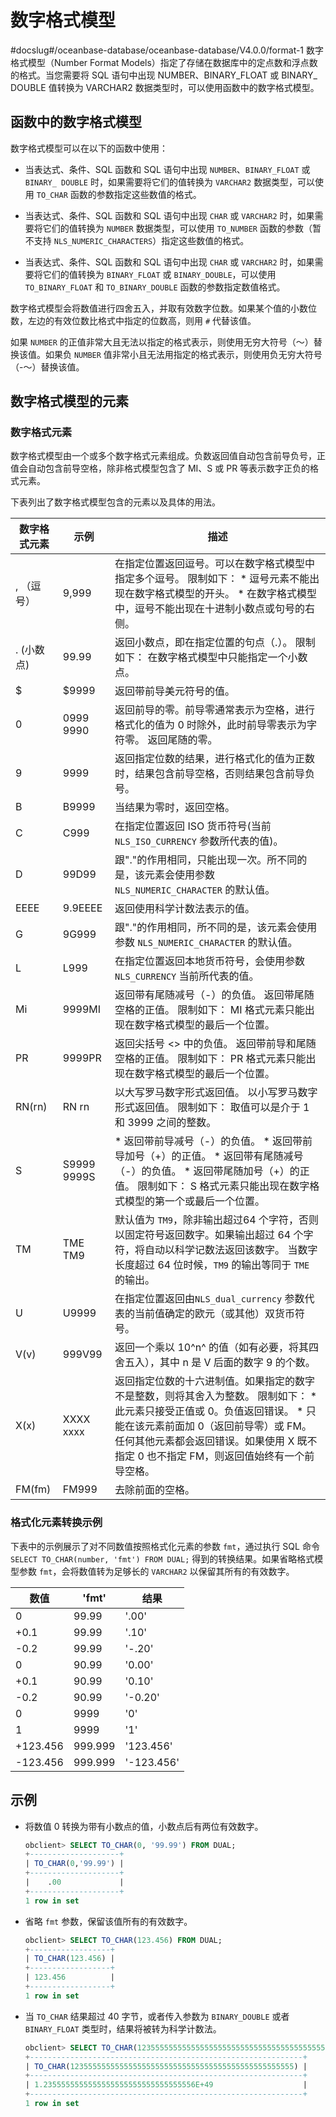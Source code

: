 数字格式模型 
===========================
#docslug#/oceanbase-database/oceanbase-database/V4.0.0/format-1
数字格式模型（Number Format Models）指定了存储在数据库中的定点数和浮点数的格式。当您需要将 SQL 语句中出现 NUMBER、BINARY_FLOAT 或 BINARY_ DOUBLE 值转换为 VARCHAR2 数据类型时，可以使用函数中的数字格式模型。

函数中的数字格式模型 
-------------------------------

数字格式模型可以在以下的函数中使用：

* 当表达式、条件、SQL 函数和 SQL 语句中出现 `NUMBER`、`BINARY_FLOAT` 或 `BINARY_ DOUBLE` 时，如果需要将它们的值转换为 `VARCHAR2` 数据类型，可以使用 `TO_CHAR` 函数的参数指定这些数值的格式。

  

* 当表达式、条件、SQL 函数和 SQL 语句中出现 `CHAR` 或 `VARCHAR2` 时，如果需要将它们的值转换为 `NUMBER` 数据类型，可以使用 `TO_NUMBER` 函数的参数（暂不支持 `NLS_NUMERIC_CHARACTERS`）指定这些数值的格式。

  

* 当表达式、条件、SQL 函数和 SQL 语句中出现 `CHAR` 或 `VARCHAR2` 时，如果需要将它们的值转换为 `BINARY_FLOAT` 或 `BINARY_DOUBLE`，可以使用 `TO_BINARY_FLOAT` 和 `TO_BINARY_DOUBLE` 函数的参数指定数值格式。

  




数字格式模型会将数值进行四舍五入，并取有效数字位数。如果某个值的小数位数，左边的有效位数比格式中指定的位数高，则用 `#` 代替该值。

如果 `NUMBER` 的正值非常大且无法以指定的格式表示，则使用无穷大符号（〜）替换该值。如果负 `NUMBER` 值非常小且无法用指定的格式表示，则使用负无穷大符号（-〜）替换该值。

数字格式模型的元素 
------------------------------

### 数字格式元素 

数字格式模型由一个或多个数字格式元素组成。负数返回值自动包含前导负号，正值会自动包含前导空格，除非格式模型包含了 MI、S 或 PR 等表示数字正负的格式元素。

下表列出了数字格式模型包含的元素以及具体的用法。


| 数字格式元素  |             示例              |                                                                                                                                           描述                                                                                                                                           |
|---------|-----------------------------|----------------------------------------------------------------------------------------------------------------------------------------------------------------------------------------------------------------------------------------------------------------------------------------|
| , （逗号）  | 9,999                       | 在指定位置返回逗号。可以在数字格式模型中指定多个逗号。 限制如下： * 逗号元素不能出现在数字格式模型的开头。   * 在数字格式模型中，逗号不能出现在十进制小数点或句号的右侧。                                                                           |
| . (小数点) | 99.99                       | 返回小数点，即在指定位置的句点（.）。 限制如下： 在数字格式模型中只能指定一个小数点。                                                                                                                                                                                                           |
| $       | $9999                       | 返回带前导美元符号的值。                                                                                                                                                                                                                                                                           |
| 0       | 0999 9990   | 返回前导的零。前导零通常表示为空格，进行格式化的值为 0 时除外，此时前导零表示为字符零。 返回尾随的零。                                                                                                                                                                                                                  |
| 9       | 9999                        | 返回指定位数的结果，进行格式化的值为正数时，结果包含前导空格，否则结果包含前导负号。                                                                                                                                                                                                                                             |
| B       | B9999                       | 当结果为零时，返回空格。                                                                                                                                                                                                                                                                           |
| C       | C999                        | 在指定位置返回 ISO 货币符号(当前 `NLS_ISO_CURRENCY` 参数所代表的值)。                                                                                                                                                                                                                                       |
| D       | 99D99                       | 跟"."的作用相同，只能出现一次。所不同的是，该元素会使用参数 `NLS_NUMERIC_CHARACTER` 的默认值。                                                                                                                                                                                                                          |
| EEEE    | 9.9EEEE                     | 返回使用科学计数法表示的值。                                                                                                                                                                                                                                                                         |
| G       | 9G999                       | 跟"."的作用相同，所不同的是，该元素会使用参数 `NLS_NUMERIC_CHARACTER` 的默认值。                                                                                                                                                                                                                                 |
| L       | L999                        | 在指定位置返回本地货币符号，会使用参数  `NLS_CURRENCY` 当前所代表的值。                                                                                                                                                                                                                                           |
| Mi      | 9999MI                      | 返回带有尾随减号（-）的负值。 返回带尾随空格的正值。 限制如下： MI 格式元素只能出现在数字格式模型的最后一个位置。                                                                                                                                                                           |
| PR      | 9999PR                      | 返回尖括号 \<\> 中的负值。 返回带前导和尾随空格的正值。 限制如下： PR 格式元素只能出现在数字格式模型的最后一个位置。                                                                                                                                                                       |
| RN(rn)  | RN rn       | 以大写罗马数字形式返回值。 以小写罗马数字形式返回值。 限制如下： 取值可以是介于 1 和 3999 之间的整数。                                                                                                                                                                              |
| S       | S9999 9999S | * 返回带前导减号（-）的负值。   * 返回带前导加号（+）的正值。   * 返回带有尾随减号（-）的负值。   * 返回带尾随加号（+）的正值。    限制如下： S 格式元素只能出现在数字格式模型的第一个或最后一个位置。 |
| TM      | TME TM9     | 默认值为 `TM9`，除非输出超过64 个字符，否则以固定符号返回数字。如果输出超过 64 个字符，将自动以科学记数法返回该数字。 当数字长度超过 64 位时候，`TM9` 的输出等同于 `TME` 的输出。                                                                                                                                                               |
| U       | U9999                       | 在指定位置返回由`NLS_dual_currency` 参数代表的当前值确定的欧元（或其他）双货币符号。                                                                                                                                                                                                                                   |
| V(v)    | 999V99                      | 返回一个乘以 10^n^ 的值（如有必要，将其四舍五入），其中 n 是 V 后面的数字 9 的个数。                                                                                                                                                                                                                                     |
| X(x)    | XXXX xxxx   | 返回指定位数的十六进制值。如果指定的数字不是整数，则将其舍入为整数。 限制如下： * 此元素只接受正值或 0。负值返回错误。   * 只能在该元素前面加 0（返回前导零）或 FM。任何其他元素都会返回错误。如果使用 X 既不指定 0 也不指定 FM，则返回值始终有一个前导空格。                         |
| FM(fm)  | FM999                       | 去除前面的空格。                                                                                                                                                                                                                                                                               |



### 格式化元素转换示例 

下表中的示例展示了对不同数值按照格式化元素的参数 `fmt`，通过执行 SQL 命令 `SELECT TO_CHAR(number, 'fmt') FROM DUAL;` 得到的转换结果。如果省略格式模型参数 `fmt`，会将数值转为足够长的 `VARCHAR2` 以保留其所有的有效数字。


|    数值    |  'fmt'  |     结果     |
|----------|---------|------------|
| 0        | 99.99   | '.00'      |
| +0.1     | 99.99   | '.10'      |
| -0.2     | 99.99   | '-.20'     |
| 0        | 90.99   | '0.00'     |
| +0.1     | 90.99   | '0.10'     |
| -0.2     | 90.99   | '-0.20'    |
| 0        | 9999    | '0'        |
| 1        | 9999    | '1'        |
| +123.456 | 999.999 | '123.456'  |
| -123.456 | 999.999 | '-123.456' |



示例 
-----------------------

* 将数值 0 转换为带有小数点的值，小数点后有两位有效数字。

  ```sql
  obclient> SELECT TO_CHAR(0, '99.99') FROM DUAL;
  +--------------------+
  | TO_CHAR(0,'99.99') |
  +--------------------+
  |    .00             |
  +--------------------+
  1 row in set
  ```

  

* 省略 `fmt` 参数，保留该值所有的有效数字。

  ```sql
  obclient> SELECT TO_CHAR(123.456) FROM DUAL;
  +------------------+
  | TO_CHAR(123.456) |
  +------------------+
  | 123.456          |
  +------------------+
  1 row in set
  ```

  

* 当 `TO_CHAR` 结果超过 40 字节，或者传入参数为 `BINARY_DOUBLE` 或者 `BINARY_FLOAT` 类型时，结果将被转为科学计数法。

  ```sql
  obclient> SELECT TO_CHAR(12355555555555555555555555555555555555555555555555) FROM DUAL;
  +-------------------------------------------------------------+
  | TO_CHAR(12355555555555555555555555555555555555555555555555) |
  +-------------------------------------------------------------+
  | 1.2355555555555555555555555555555556E+49                    |
  +-------------------------------------------------------------+
  1 row in set
  ```

  



